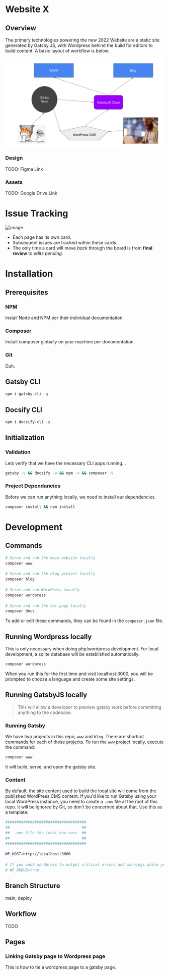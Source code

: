 # Website X

## Overview

The primary technologies powering the new 2022 Website are a static site generated by Gatsby JS, with Wordpress behind the build for editors to build content. A basic layout of workflow is below.

![diagram1](_media/diagram1.png)

### Design

TODO: Figma Link

### Assets

TODO: Google Drive Link

# Issue Tracking

![image](https://user-images.githubusercontent.com/6423115/146230333-fa1fb57a-5fc9-4b5d-b7bb-0fbd41f8ae21.png)

* Each page has its own card.
* Subsequent issues are tracked within these cards.
* The only time a card will move _back_ through the board is from **final review** to *edits pending*.

# Installation

## Prerequisites

### NPM
Install Node and NPM per their individual documentation.

### Composer
Install composer globally on your machine per documentation.

### Git
Duh.

## Gatsby CLI

```bash
npm i gatsby-cli -g
```

## Docsify CLI

```bash
npm i docsify-cli -g
```

## Initialization

### Validation

Lets verify that we have the necessary CLI apps running...

```bash
gatsby -v && docsify -v && npm -v && composer -V
```

### Project Dependancies

Before we can run anything locally, we need to install our dependencies.

```bash
composer install && npm install
```

# Development

## Commands

```bash
# Serve and run the main website locally
composer www

# Serve and run the blog project locally
composer blog

# Serve and run WordPress locally
composer wordpress

# Serve and run the doc page locally
composer docs
```

To add or edit these commands, they can be found in the `composer.json` file.

## Running Wordpress locally

This is only necessary when doing php/wordpress development. For local development, a sqlite database will be established automatically.

```bash
composer wordpress
```

When you run this for the first time and visit localhost:3000, you will be prompted to choose a language and create some site settings.

## Running GatsbyJS locally

> This will allow a developer to preview gatsby work before committing anything to the codebase.

### Running Gatsby

We have two projects in this repo, `www` and `blog`. There are shortcut commands for each of those projects. To run the `www` project locally, execute the command:

```bash
composer www
```

It will build, serve, and open the gatsby site.

### Content

By default, the site content used to build the local site will come from the published WordPress CMS content. If you'd like to run Gatsby using your local WordPress instance, you need to create a `.env` file at the root of this repo. It will be ignored by Git, so don't be concerned about that. Use this as a template:

```bash
####################################
##                                ##
##  .env file for local env vars  ##
##                                ##
####################################

WP_HOST=http://localhost:3000

# If you want wordpress to output critical errors and warnings while you work on it:
# WP_DEBUG=true

```

## Branch Structure

main, deploy

## Workflow

TODO

## Pages

### Linking Gatsby page to Wordpress page

This is how to tie a wordpress page to a gatsby page.
